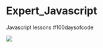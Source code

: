 # Expert_Javascript
Javascript lessons #100daysofcode

<img src="https://www.google.com/url?sa=i&url=https%3A%2F%2Fwww.tutorialrepublic.com%2Fjavascript-tutorial%2F&psig=AOvVaw29TrG7fBb3d88JE4JlX2a3&ust=1593709829664000&source=images&cd=vfe&ved=0CAIQjRxqFwoTCODJ7_TFrOoCFQAAAAAdAAAAABAD "> 
